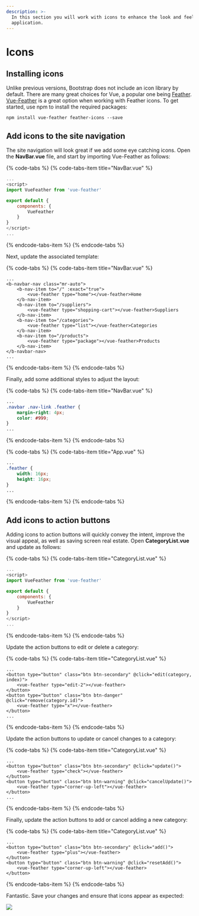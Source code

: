 ```yaml
---
description: >-
  In this section you will work with icons to enhance the look and feel of the
  application.
---
```


# Icons

## Installing icons

Unlike previous versions, Bootstrap does not include an icon library by default. There are many great choices for Vue, a popular one being [Feather](https://feathericons.com/). [Vue-Feather](https://fengyuanchen.github.io/vue-feather/) is a great option when working with Feather icons. To get started, use npm to install the required packages:

```text
npm install vue-feather feather-icons --save
```

## Add icons to the site navigation

The site navigation will look great if we add some eye catching icons. Open the **NavBar.vue** file, and start by importing Vue-Feather as follows:

{% code-tabs %}
{% code-tabs-item title="NavBar.vue" %}
```javascript
...
<script>
import VueFeather from 'vue-feather'

export default {
    components: {
        VueFeather
    }
}
</script>
...
```
{% endcode-tabs-item %}
{% endcode-tabs %}

Next, update the associated template:

{% code-tabs %}
{% code-tabs-item title="NavBar.vue" %}
```markup
...
<b-navbar-nav class="mr-auto">
    <b-nav-item to="/" :exact="true">
        <vue-feather type="home"></vue-feather>Home
    </b-nav-item>
    <b-nav-item to="/suppliers">
        <vue-feather type="shopping-cart"></vue-feather>Suppliers
    </b-nav-item>
    <b-nav-item to="/categories">
        <vue-feather type="list"></vue-feather>Categories
    </b-nav-item>
    <b-nav-item to="/products">
        <vue-feather type="package"></vue-feather>Products
    </b-nav-item>
</b-navbar-nav>
...
```
{% endcode-tabs-item %}
{% endcode-tabs %}

Finally, add some additional styles to adjust the layout:

{% code-tabs %}
{% code-tabs-item title="NavBar.vue" %}
```css
...
.navbar .nav-link .feather {
    margin-right: 4px;
    color: #999;
}
...
```
{% endcode-tabs-item %}
{% endcode-tabs %}

{% code-tabs %}
{% code-tabs-item title="App.vue" %}
```css
...
.feather {
    width: 16px;
    height: 16px;
}
...
```
{% endcode-tabs-item %}
{% endcode-tabs %}

## Add icons to action buttons

Adding icons to action buttons will quickly convey the intent, improve the visual appeal, as well as saving screen real estate. Open **CategoryList.vue** and update as follows:

{% code-tabs %}
{% code-tabs-item title="CategoryList.vue" %}
```javascript
...
<script>
import VueFeather from 'vue-feather'

export default {
    components: {
        VueFeather
    }
}
</script>
...
```
{% endcode-tabs-item %}
{% endcode-tabs %}

Update the action buttons to edit or delete a category:

{% code-tabs %}
{% code-tabs-item title="CategoryList.vue" %}
```markup
...
<button type="button" class="btn btn-secondary" @click="edit(category, index)">
    <vue-feather type="edit-2"></vue-feather>
</button>
<button type="button" class="btn btn-danger" @click="remove(category.id)">
    <vue-feather type="x"></vue-feather>
</button>
...
```
{% endcode-tabs-item %}
{% endcode-tabs %}

Update the action buttons to update or cancel changes to a category:

{% code-tabs %}
{% code-tabs-item title="CategoryList.vue" %}
```markup
...
<button type="button" class="btn btn-secondary" @click="update()">
    <vue-feather type="check"></vue-feather>
</button>
<button type="button" class="btn btn-warning" @click="cancelUpdate()">
    <vue-feather type="corner-up-left"></vue-feather>                       
</button>
...
```
{% endcode-tabs-item %}
{% endcode-tabs %}

Finally, update the action buttons to add or cancel adding a new category:

{% code-tabs %}
{% code-tabs-item title="CategoryList.vue" %}
```markup
...
<button type="button" class="btn btn-secondary" @click="add()">
    <vue-feather type="plus"></vue-feather>
</button>
<button type="button" class="btn btn-warning" @click="resetAdd()">
    <vue-feather type="corner-up-left"></vue-feather>                            
</button>
```
{% endcode-tabs-item %}
{% endcode-tabs %}

Fantastic. Save your changes and ensure that icons appear as expected:

![](../.gitbook/assets/icons-animation-1.gif)

